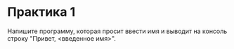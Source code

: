 # Практика 1

Напишите программу, которая просит ввести имя и выводит на консоль строку "Привет, <введенное имя>". 
